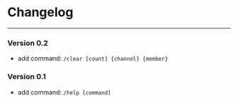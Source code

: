 # Changelog 
___
### Version 0.2
- add command: `/clear [count] {channel} {member}`
### Version 0.1
- add command: `/help [command]`